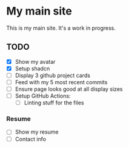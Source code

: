 # My main site

This is my main site. It's a work in progress.

## TODO

- [X] Show my avatar
- [X] Setup shadcn
- [ ] Display 3 github project cards
- [ ] Feed with my 5 most recent commits
- [ ] Ensure page looks good at all display sizes
- [ ] Setup GitHub Actions:
  - [ ] Linting stuff for the files

### Resume

- [ ] Show my resume
- [ ] Contact info
